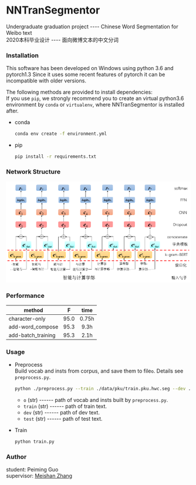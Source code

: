 # NNTranSegmentor
Undergraduate graduation project ---- Chinese Word Segmentation for Weibo text  
2020本科毕业设计 ---- 面向微博文本的中文分词

### Installation
This software has been developed on Windows using python 3.6 and pytorch1.3 Since it uses some recent features of pytorch it can be incompatible with older versions.  

The following methods are provided to install dependencies:  
If you use `pip`, we strongly recommend you to create an virtual python3.6 environment by `conda` or `virtualenv`, where NNTranSegmentor is installed after.
- conda
  ```bash
  conda env create -f environment.yml
  ```
- pip
  ```bash
  pip install -r requirements.txt
  ```

### Network Structure
![](https://github.com/guopeiming/NNSegmentor/raw/master/networkV1.0.png)

### Performance
| method | F | time |
| --- | :---: | :---: |
|character-only| 95.0 | 0.75h
|add-word_compose| 95.3 | 9.3h
|add-batch_training| 95.3 | 2.1h


### Usage
- Preprocess  
  Build vocab and insts from corpus, and save them to file`o`. Details see `preprocess.py`.
  ```bash
  python ./preprocess.py --train ./data/pku/train.pku.hwc.seg --dev ./data/pku/dev.pku.hwc.seg --test ./data/pku/test.pku.hwc.seg
  ```
  - `o` (str) ------ path of vocab and insts built by `preprocess.py`.
  - `train` (str) ------ path of train text.
  - `dev` (str) ------ path of dev text.
  - `test` (str) ------ path of test text.

- Train  
  ```bash
  python train.py
  ```
 
### Author
student: Peiming Guo  
supervisor: [Meishan Zhang](https://zhangmeishan.github.io/)
